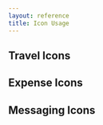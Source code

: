```yaml
---
layout: reference
title: Icon Usage
---
```


## Travel Icons ##
<span class="icon-air"></span>
<span class="icon-air-rail"></span>
<span class="icon-hotel"></span>
<span class="icon-car"></span>
<span class="icon-rail"></span>
<span class="icon-rail-multiple"></span>
<span class="icon-clock"></span>
<span class="icon-quiet-car"></span>
<span class="icon-limo"></span>
<span class="icon-luggage"></span>
<span class="icon-seat"></span>
<span class="icon-parking"></span>

## Expense Icons ##
<span class="icon-receipt"></span>
<span class="icon-receipt-copy"></span>
<span class="icon-receipt-add"></span>
<span class="icon-receipt-check"></span>
<span class="icon-receipt-attach"></span>
<span class="icon-receipt-group"></span>
<span class="icon-document"></span>
<span class="icon-document-attach"></span>
<span class="icon-document-fit-to-page"></span>

## Messaging Icons ##
<span class="icon-messaging-success"></span>
<span class="icon-messaging-info"></span>
<span class="icon-warning"></span>
<span class="icon-messaging-warning"></span>
<span class="icon-messaging-error"></span>
<span class="icon-messaging-help"></span>

